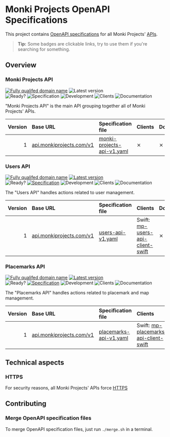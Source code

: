 # Monki Projects OpenAPI Specifications

This project contains [OpenAPI specifications](https://swagger.io/specification/)
for all Monki Projects' [APIs](https://en.wikipedia.org/wiki/API).

> **Tip:** Some badges are clickable links, try to use them if you're searching for something.

## Overview

### Monki Projects API

[![Fully qualifed domain name](https://img.shields.io/badge/base-api.monkiprojects.com-informational)](https://api.monkiprojects.com)
![Latest version](https://img.shields.io/badge/latest-1.0.0-informational)  
![Ready?](https://img.shields.io/badge/ready%3F-NO-critical)
![Specification](https://img.shields.io/badge/specification-AUTO-success)
![Development](https://img.shields.io/badge/development-Up_To_Date-success)
![Clients](https://img.shields.io/badge/clients-WIP-important)
![Documentation](https://img.shields.io/badge/documentation-TODO-critical)

"Monki Projects API" is the main API grouping together all of Monki Projects' APIs.

| Version | Base URL | Specification file | Clients | Documentation |
| ------: | :------- | :----------------- | :----- | :------------ |
| 1       | [api.monkiprojects.com/v1](https://api.monkiprojects.com/v1) | [monki-projects-api-v1.yaml](./monki-projects-api-v1.yaml) | ⨯ | ⨯ |

### Users API

[![Fully qualifed domain name](https://img.shields.io/badge/base-api.monkiprojects.com-informational)](https://api.monkiprojects.com)
[![Latest version](https://img.shields.io/badge/latest-1.0.0-informational)](https://api.monkiprojects.com/v1)  
![Ready?](https://img.shields.io/badge/ready%3F-YES-success)
[![Specification](https://img.shields.io/badge/specification-Almost_Ready-important)](./users-api-v1.yaml)
![Development](https://img.shields.io/badge/development-Up_To_Date-success)
![Clients](https://img.shields.io/badge/clients-Up_To_Date-success)
![Documentation](https://img.shields.io/badge/documentation-TODO-critical)

The "Users API" handles actions related to user management.

| Version | Base URL | Specification file | Clients | Documentation |
| ------: | :------- | :----------------- | :----- | :------------ |
| 1       | [api.monkiprojects.com/v1](https://api.monkiprojects.com/v1) | [users-api-v1.yaml](./users-api-v1.yaml) | Swift: [mp-users-api-client-swift](https://github.com/MonkiProjects/mp-users-api-client-swift) | ⨯ |

### Placemarks API

[![Fully qualifed domain name](https://img.shields.io/badge/base-api.monkiprojects.com-informational)](https://api.monkiprojects.com)
[![Latest version](https://img.shields.io/badge/latest-1.0.0-informational)](https://api.monkiprojects.com/v1)  
![Ready?](https://img.shields.io/badge/ready%3F-NO-critical)
[![Specification](https://img.shields.io/badge/specification-Almost_Ready-important)](./placemarks-api-v1.yaml)
![Development](https://img.shields.io/badge/development-Almost_Ready-important)
![Clients](https://img.shields.io/badge/clients-Up_To_Date-success)
![Documentation](https://img.shields.io/badge/documentation-TODO-critical)

The "Placemarks API" handles actions related to placemark and map management.

| Version | Base URL | Specification file | Clients | Documentation |
| ------: | :------- | :----------------- | :----- | :------------ |
| 1       | [api.monkiprojects.com/v1](https://api.monkiprojects.com/v1) | [placemarks-api-v1.yaml](./placemarks-api-v1.yaml) | Swift: [mp-placemarks-api-client-swift](https://github.com/MonkiProjects/mp-placemarks-api-client-swift) | ⨯ |

## Technical aspects

### HTTPS

For security reasons, all Monki Projects' APIs force [HTTPS](https://en.wikipedia.org/wiki/HTTPS)

## Contributing

### Merge OpenAPI specification files

To merge OpenAPI specification files, just run `./merge.sh` in a terminal.

